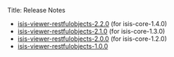 Title: Release Notes

- [isis-viewer-restfulobjects-2.2.0](isis-viewer-restfulobjects-2.2.0.html) (for isis-core-1.4.0)
- [isis-viewer-restfulobjects-2.1.0](isis-viewer-restfulobjects-2.1.0.html) (for isis-core-1.3.0)
- [isis-viewer-restfulobjects-2.0.0](isis-viewer-restfulobjects-2.0.0.html) (for isis-core-1.2.0)
- [isis-viewer-restfulobjects-1.0.0](isis-viewer-restfulobjects-1.0.0.html)
